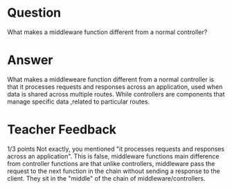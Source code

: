 # Question

What makes a middleware function different from a normal controller?

# Answer
What makes a middleweare function different from a normal controller is that it processes requests and responses across an application, used when data is shared across multiple routes. While controllers are components that manage specific data ,related to particular routes.
# Teacher Feedback

1/3 points
Not exactly, you mentioned "it processes requests and responses across an application". This is false, middleware functions main difference from controller functions are that unlike controllers, middleware pass the request to the next function in the chain without sending a response to the client. They sit in the "middle" of the chain of middleware/controllers.